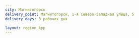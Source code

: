 ```yaml
---
city: Магнитогорск
delivery_point: Магнитогорск, 1-я Северо-Западная улица, 5
delivery_days: 3 рабочих дня

layout: region_kpp
---
```

